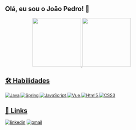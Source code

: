 ## Olá, eu sou o João Pedro! 👋
<div align="center">
  <a href="https://github.com/Jotape-M">
  <img height="160em" src="https://github-readme-stats.vercel.app/api?username=Jotape-M&show_icons=true&theme=dark&include_all_commits=true&count_private=true"/>
  <img height="160em" src="https://github-readme-stats.vercel.app/api/top-langs/?username=Jotape-M&layout=compact&theme=dark"/>
</div>

## 🛠 Habilidades

<div style="display: inline_block">
    <img align="center"  alt="Java" src="https://img.shields.io/badge/Java-ED8B00?style=for-the-badge&logo=java&logoColor=white"/>
    <img align="center"  alt="Spring" src="https://img.shields.io/badge/Spring-6DB33F?style=for-the-badge&logo=spring&logoColor=white"/>
    <img align="center"  alt="JavaScript" src="https://img.shields.io/badge/JavaScript-323330?style=for-the-badge&logo=javascript&logoColor=F7DF1E"/>
    <img align="center"  alt="Vue" src="https://img.shields.io/badge/Vue.js-35495E?style=for-the-badge&logo=vue.js&logoColor=4FC08D"/>
    <img align="center"  alt="Html5" src="https://img.shields.io/badge/HTML5-E34F26?style=for-the-badge&logo=html5&logoColor=white"/>
    <img align="center"  alt="CSS3" src="https://img.shields.io/badge/CSS3-1572B6?style=for-the-badge&logo=css3&logoColor=white"/>
</div>

## 🔗 Links

[![linkedin](https://img.shields.io/badge/linkedin-0A66C2?style=for-the-badge&logo=linkedin&logoColor=white)](https://www.linkedin.com/in/joão-pedro-moreira-a202a4211/)
[![gmail](https://img.shields.io/badge/Gmail-D14836?style=for-the-badge&logo=gmail&logoColor=white)](joaopedro.m2507@gmail.com)
